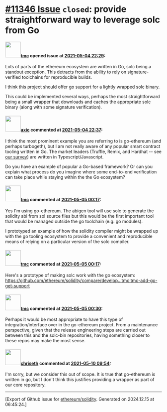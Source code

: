 # [\#11346 Issue](https://github.com/ethereum/solidity/issues/11346) `closed`: provide straightforward way to leverage solc from Go

#### <img src="https://avatars.githubusercontent.com/u/3977?u=ba15c36cd7e0fd2d5fd1a4eb4df77420618a6d9e&v=4" width="50">[tmc](https://github.com/tmc) opened issue at [2021-05-04 22:29](https://github.com/ethereum/solidity/issues/11346):

Lots of parts of the ethereum ecosystem are written in Go, solc being a standout exception. This detracts from the ability to rely on signature-verified toolchains for reproducible builds.

I think this project should offer go support for a lightly wrapped solc binary.

This could be implemented several ways, perhaps the most straightforward being a small wrapper that downloads and caches the appropriate solc binary (along with some signature verification).

#### <img src="https://avatars.githubusercontent.com/u/20340?v=4" width="50">[axic](https://github.com/axic) commented at [2021-05-04 22:37](https://github.com/ethereum/solidity/issues/11346#issuecomment-832293402):

I think the most prominent example you are referring to is go-ethereum (and perhaps turbogeth), but I am not really aware of any popular smart contract tooling written in Go. The market leaders (Truffle, Remix, and Hardhat -- see [our survey](https://blog.soliditylang.org/2021/01/26/solidity-developer-survey-2020-results/)) are written in Typescript/Javascript.

Do you have an example of popular a Go-based framework? Or can you explain what process do you imagine where some end-to-end verification can take place while staying within the the Go ecosystem?

#### <img src="https://avatars.githubusercontent.com/u/3977?u=ba15c36cd7e0fd2d5fd1a4eb4df77420618a6d9e&v=4" width="50">[tmc](https://github.com/tmc) commented at [2021-05-05 00:17](https://github.com/ethereum/solidity/issues/11346#issuecomment-832336732):

Yes I'm using go-ethereum. The abigen tool will use solc to generate the solidity abi from sol source files but this would be the first important tool that would be managed outside the go toolchain (e.g. go modules).

I prototyped an example of how the solidity compiler might be wrapped up with the go tooling ecosystem to provide a convenient and reproducible means of relying on a particular version of the solc compiler.

#### <img src="https://avatars.githubusercontent.com/u/3977?u=ba15c36cd7e0fd2d5fd1a4eb4df77420618a6d9e&v=4" width="50">[tmc](https://github.com/tmc) commented at [2021-05-05 00:17](https://github.com/ethereum/solidity/issues/11346#issuecomment-832336853):

Here's a prototype of making solc work with the go ecosystem: https://github.com/ethereum/solidity/compare/develop...tmc:tmc-add-go-get-support

#### <img src="https://avatars.githubusercontent.com/u/3977?u=ba15c36cd7e0fd2d5fd1a4eb4df77420618a6d9e&v=4" width="50">[tmc](https://github.com/tmc) commented at [2021-05-05 00:30](https://github.com/ethereum/solidity/issues/11346#issuecomment-832341728):

Perhaps it would be most appropriate to have this type of integration/interface over in the go-ethereum project. From a maintenance perspective, given that the release engineering steps are carried out between this and the solc-bin repositories, having something closer to these repos may make the most sense.

#### <img src="https://avatars.githubusercontent.com/u/9073706?v=4" width="50">[chriseth](https://github.com/chriseth) commented at [2021-05-10 09:54](https://github.com/ethereum/solidity/issues/11346#issuecomment-836490934):

I'm sorry, but we consider this out of scope. It is true that go-ethereum is written in go, but I don't think this justifies providing a wrapper as part of our core repository.


-------------------------------------------------------------------------------



[Export of Github issue for [ethereum/solidity](https://github.com/ethereum/solidity). Generated on 2024.12.15 at 06:45:24.]
